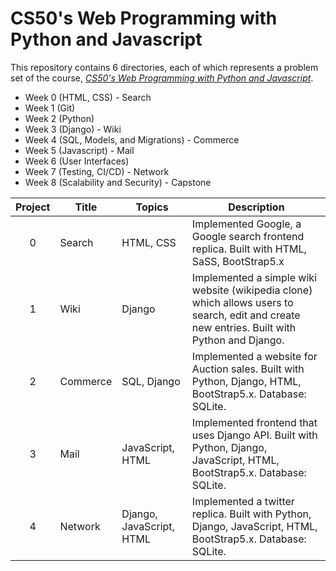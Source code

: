# CS50's Web Programming with Python and Javascript

This repository contains 6 directories, each of which represents a problem set of the course, [_CS50's Web Programming with Python and Javascript_](https://www.edx.org/course/cs50s-web-programming-with-python-and-javascript).

- Week 0 (HTML, CSS) - Search
- Week 1 (Git)
- Week 2 (Python)
- Week 3 (Django) - Wiki
- Week 4 (SQL, Models, and Migrations) - Commerce
- Week 5 (Javascript) - Mail
- Week 6 (User Interfaces)
- Week 7 (Testing, CI/CD) - Network
- Week 8 (Scalability and Security) - Capstone

Project | Title | Topics | Description
:--:|--|--|--
0 | Search | HTML, CSS | Implemented Google, a Google search frontend replica. Built with HTML, SaSS, BootStrap5.x <br> 
1 | Wiki | Django | Implemented a simple wiki website (wikipedia clone) which allows users to search, edit and create new entries. Built with Python and Django. <br> 
2 | Commerce | SQL, Django | Implemented a website for Auction sales. Built with Python, Django, HTML, BootStrap5.x. Database: SQLite. <br> 
3 | Mail | JavaScript, HTML | Implemented frontend that uses Django API. Built with Python, Django, JavaScript, HTML, BootStrap5.x. Database: SQLite. <br> 
4 | Network | Django, JavaScript, HTML | Implemented a twitter replica. Built with Python, Django, JavaScript, HTML, BootStrap5.x. Database: SQLite. <br> 
